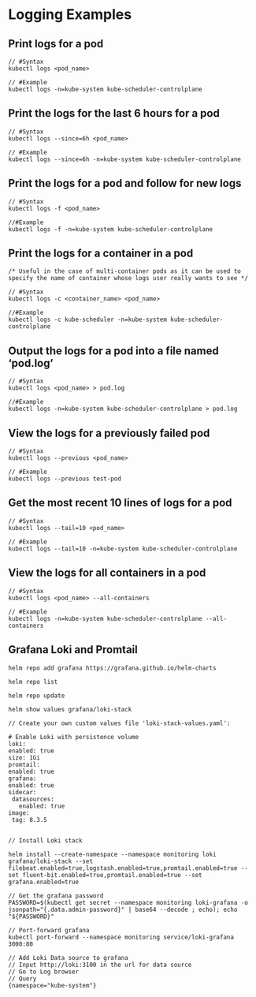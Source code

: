 # Logging Examples

## Print logs for a pod

```
// #Syntax
kubectl logs <pod_name>

// #Example
kubectl logs -n=kube-system kube-scheduler-controlplane
```

## Print the logs for the last 6 hours for a pod

```
// #Syntax
kubectl logs --since=6h <pod_name>

// #Example
kubectl logs --since=6h -n=kube-system kube-scheduler-controlplane
```

## Print the logs for a pod and follow for new logs

```
// #Syntax
kubectl logs -f <pod_name>

//#Example
kubectl logs -f -n=kube-system kube-scheduler-controlplane
```

## Print the logs for a container in a pod

```
/* Useful in the case of multi-container pods as it can be used to 
specify the name of container whose logs user really wants to see */

// #Syntax
kubectl logs -c <container_name> <pod_name>

//#Example
kubectl logs -c kube-scheduler -n=kube-system kube-scheduler-controlplane

```

## Output the logs for a pod into a file named ‘pod.log’

```
// #Syntax
kubectl logs <pod_name> > pod.log

//#Example
kubectl logs -n=kube-system kube-scheduler-controlplane > pod.log

```

## View the logs for a previously failed pod

```
// #Syntax
kubectl logs --previous <pod_name>

// #Example
kubectl logs --previous test-pod
```

## Get the most recent 10 lines of logs for a pod

```
// #Syntax
kubectl logs --tail=10 <pod_name>

// #Example
kubectl logs --tail=10 -n=kube-system kube-scheduler-controlplane
```

## View the logs for all containers in a pod

```
// #Syntax
kubectl logs <pod_name> --all-containers

// #Example
kubectl logs -n=kube-system kube-scheduler-controlplane --all-containers

```

## Grafana Loki and Promtail

```
helm repo add grafana https://grafana.github.io/helm-charts

helm repo list

helm repo update

helm show values grafana/loki-stack

// Create your own custom values file 'loki-stack-values.yaml':

# Enable Loki with persistence volume
loki:
enabled: true
size: 1Gi
promtail:
enabled: true
grafana:
enabled: true
sidecar:
 datasources:
   enabled: true
image:
 tag: 8.3.5


// Install Loki stack

helm install --create-namespace --namespace monitoring loki grafana/loki-stack --set filebeat.enabled=true,logstash.enabled=true,promtail.enabled=true --set fluent-bit.enabled=true,promtail.enabled=true --set grafana.enabled=true

// Get the grafana password
PASSWORD=$(kubectl get secret --namespace monitoring loki-grafana -o jsonpath="{.data.admin-password}" | base64 --decode ; echo); echo "${PASSWORD}"

// Port-forward grafana
kubectl port-forward --namespace monitoring service/loki-grafana 3000:80

// Add Loki Data source to grafana 
// Input http://loki:3100 in the url for data source 
// Go to Log browser 
// Query
{namespace="kube-system"}

```